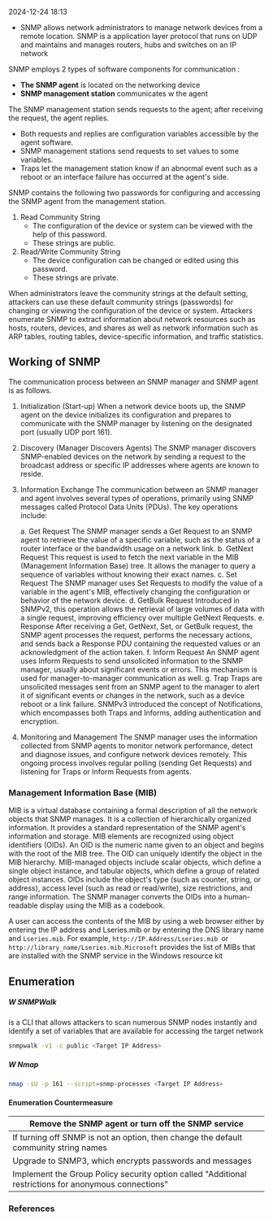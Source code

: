 
2024-12-24 18:13

- SNMP allows network administrators to manage network devices from a remote location.
SNMP is a application layer protocol that runs on UDP and maintains and manages routers, hubs and switches on an IP network 

SNMP employs 2 types of software components for communication :
- **The SNMP agent** is located on the networking device
- **SNMP management station** communicates w the agent 

The SNMP management station sends requests to the agent; after receiving the request, the agent replies. 
- Both requests and replies are configuration variables accessible by the agent software.
- SNMP management stations send requests to set values to some variables.
- Traps let the management station know if an abnormal event such as a reboot or an interface failure has occurred at the agent's side. 

SNMP contains the following two passwords for configuring and accessing the SNMP agent from the management station. 
1. Read Community String 
	- The configuration of the device or system can be viewed with the help of this password.  
	- These strings are public. 
2. Read/Write Community String 
	- The device configuration can be changed or edited using this password. 
	- These strings are private.

When administrators leave the community strings at the default setting, attackers can use these default community strings (passwords) for changing or viewing the configuration of the device or system. Attackers enumerate SNMP to extract information about network resources such as hosts, routers, devices, and shares as well as network information such as ARP tables, routing tables, device-specific information, and traffic statistics.
## Working of SNMP

The communication process between an SNMP manager and SNMP agent is as follows. 

1. Initialization (Start-up)
	When a network device boots up, the SNMP agent on the device initializes its configuration and prepares to communicate with the SNMP manager by listening on the designated port (usually UDP port 161). 

2. Discovery (Manager Discovers Agents)
	The SNMP manager discovers SNMP-enabled devices on the network by sending a request to the broadcast address or specific IP addresses where agents are known to reside. 

3. Information Exchange 
	The communication between an SNMP manager and agent involves several types of operations, primarily using SNMP messages called Protocol Data Units (PDUs). The key operations include: 
	
	a. Get Request 
		The SNMP manager sends a Get Request to an SNMP agent to retrieve the value of a specific variable, such as the status of a router interface or the bandwidth usage on a network link. 
	b. GetNext Request 
		This request is used to fetch the next variable in the MIB (Management Information Base) tree. It allows the manager to query a sequence of variables without knowing their exact names. 
	c. Set Request 
		The SNMP manager uses Set Requests to modify the value of a variable in the agent's MIB, effectively changing the configuration or behavior of the network device. 
	d. GetBulk Request 
		Introduced in SNMPv2, this operation allows the retrieval of large volumes of data with a single request, improving efficiency over multiple GetNext Requests. 
	e. Response 
		After receiving a Get, GetNext, Set, or GetBulk request, the SNMP agent processes the request, performs the necessary actions, and sends back a Response PDU containing the requested values or an acknowledgment of the action taken.
	f. Inform Request 
		An SNMP agent uses Inform Requests to send unsolicited information to the SNMP manager, usually about significant events or errors. This mechanism is used for manager-to-manager communication as well. 
	g. Trap 
		Traps are unsolicited messages sent from an SNMP agent to the manager to alert it of significant events or changes in the network, such as a device reboot or a link failure. SNMPv3 introduced the concept of Notifications, which encompasses both Traps and Informs, adding authentication and encryption. 

4. Monitoring and Management 
	The SNMP manager uses the information collected from SNMP agents to monitor network performance, detect and diagnose issues, and configure network devices remotely. This ongoing process involves regular polling (sending Get Requests) and listening for Traps or Inform Requests from agents. 
### Management Information Base (MIB) 

MIB is a virtual database containing a formal description of all the network objects that SNMP manages. It is a collection of hierarchically organized information. It provides a standard representation of the SNMP agent's information and storage. MIB elements are recognized using object identifiers (OIDs). An OID is the numeric name given to an object and begins with the root of the MIB tree. The OID can uniquely identify the object in the MIB hierarchy. 
MIB-managed objects include scalar objects, which define a single object instance, and tabular objects, which define a group of related object instances. OIDs include the object's type (such as counter, string, or address), access level (such as read or read/write), size restrictions, and range information. The SNMP manager converts the OIDs into a human-readable display using the MIB as a codebook. 

A user can access the contents of the MIB by using a web browser either by entering the IP address and Lseries.mib or by entering the DNS library name and `Lseries.mib`. For example, `http://IP.Address/Lseries.mib `or `http://library_name/Lseries.mib.Microsoft` provides the list of MIBs that are installed with the SNMP service in the Windows resource kit
## Enumeration 

##### W SNMPWalk 

is a CLI that allows attackers to scan numerous SNMP nodes instantly and identify a set of variables that are available for accessing the target network 
```sh
snmpwalk -v1 -c public <Target IP Address>
```
##### W Nmap 

```sh
nmap -sU -p 161 --script=snmp-processes <Target IP Address>
```
#### Enumeration Countermeasure

| Remove the SNMP agent or turn off the SNMP service                                                    |
| ----------------------------------------------------------------------------------------------------- |
| If turning off SNMP is not an option, then change the default community string names                  |
| Upgrade to SNMP3, which encrypts passwords and messages                                               |
| Implement the Group Policy security option called "Additional restrictions for anonymous connections" |

### References
